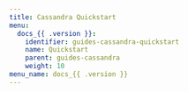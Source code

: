 ```yaml
---
title: Cassandra Quickstart
menu:
  docs_{{ .version }}:
    identifier: guides-cassandra-quickstart
    name: Quickstart
    parent: guides-cassandra
    weight: 10
menu_name: docs_{{ .version }}
---
```

